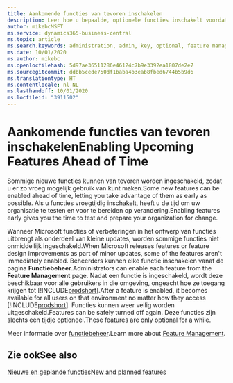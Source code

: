 ```yaml
---
title: Aankomende functies van tevoren inschakelen
description: Leer hoe u bepaalde, optionele functies inschakelt voordat ze verplicht worden.
author: mikebcMSFT
ms.service: dynamics365-business-central
ms.topic: article
ms.search.keywords: administration, admin, key, optional, feature management, early access, preview
ms.date: 10/01/2020
ms.author: mikebc
ms.openlocfilehash: 5d97ae36511286e46124c7b9e3392ea1807de2e7
ms.sourcegitcommit: ddbb5cede750df1baba4b3eab8fbed6744b5b9d6
ms.translationtype: HT
ms.contentlocale: nl-NL
ms.lasthandoff: 10/01/2020
ms.locfileid: "3911502"
---
```

# <a name="enabling-upcoming-features-ahead-of-time"></a><span data-ttu-id="13fb0-103">Aankomende functies van tevoren inschakelen</span><span class="sxs-lookup"><span data-stu-id="13fb0-103">Enabling Upcoming Features Ahead of Time</span></span>

<span data-ttu-id="13fb0-104">Sommige nieuwe functies kunnen van tevoren worden ingeschakeld, zodat u er zo vroeg mogelijk gebruik van kunt maken.</span><span class="sxs-lookup"><span data-stu-id="13fb0-104">Some new features can be enabled ahead of time, letting you take advantage of them as early as possible.</span></span> <span data-ttu-id="13fb0-105">Als u functies vroegtijdig inschakelt, heeft u de tijd om uw organisatie te testen en voor te bereiden op verandering.</span><span class="sxs-lookup"><span data-stu-id="13fb0-105">Enabling features early gives you the time to test and prepare your organization for change.</span></span>

<span data-ttu-id="13fb0-106">Wanneer Microsoft functies of verbeteringen in het ontwerp van functies uitbrengt als onderdeel van kleine updates, worden sommige functies niet onmiddellijk ingeschakeld.</span><span class="sxs-lookup"><span data-stu-id="13fb0-106">When Microsoft releases features or feature design improvements as part of minor updates, some of the features aren't immediately enabled.</span></span> <span data-ttu-id="13fb0-107">Beheerders kunnen elke functie inschakelen vanaf de pagina **Functiebeheer**.</span><span class="sxs-lookup"><span data-stu-id="13fb0-107">Administrators can enable each feature from the **Feature Management** page.</span></span> <span data-ttu-id="13fb0-108">Nadat een functie is ingeschakeld, wordt deze beschikbaar voor alle gebruikers in die omgeving, ongeacht hoe ze toegang krijgen tot [!INCLUDE[prodshort](includes/prodshort.md)].</span><span class="sxs-lookup"><span data-stu-id="13fb0-108">After a feature is enabled, it becomes available for all users on that environment no matter how they access [!INCLUDE[prodshort](includes/prodshort.md)].</span></span> <span data-ttu-id="13fb0-109">Functies kunnen weer veilig worden uitgeschakeld.</span><span class="sxs-lookup"><span data-stu-id="13fb0-109">Features can be safely turned off again.</span></span> <span data-ttu-id="13fb0-110">Deze functies zijn slechts een tijdje optioneel.</span><span class="sxs-lookup"><span data-stu-id="13fb0-110">These features are only optional for a while.</span></span>

<span data-ttu-id="13fb0-111">Meer informatie over [functiebeheer](/dynamics365/business-central/dev-itpro/administration/feature-management).</span><span class="sxs-lookup"><span data-stu-id="13fb0-111">Learn more about [Feature Management](/dynamics365/business-central/dev-itpro/administration/feature-management).</span></span>  

## <a name="see-also"></a><span data-ttu-id="13fb0-112">Zie ook</span><span class="sxs-lookup"><span data-stu-id="13fb0-112">See also</span></span>

[<span data-ttu-id="13fb0-113">Nieuwe en geplande functies</span><span class="sxs-lookup"><span data-stu-id="13fb0-113">New and planned features</span></span>](https://aka.ms/Dynamics365ReleasePlan)  
